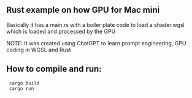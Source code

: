 ## Rust example on how GPU for Mac mini

Basically it has a main.rs with a boiler plate code to load a shader.wgsl which is loaded and processed by the GPU

NOTE: It was created using ChatGPT to learn prompt engineering, GPU coding in WGSL and Rust

## How to compile and run:
```
 cargo build 
 cargo run
```
